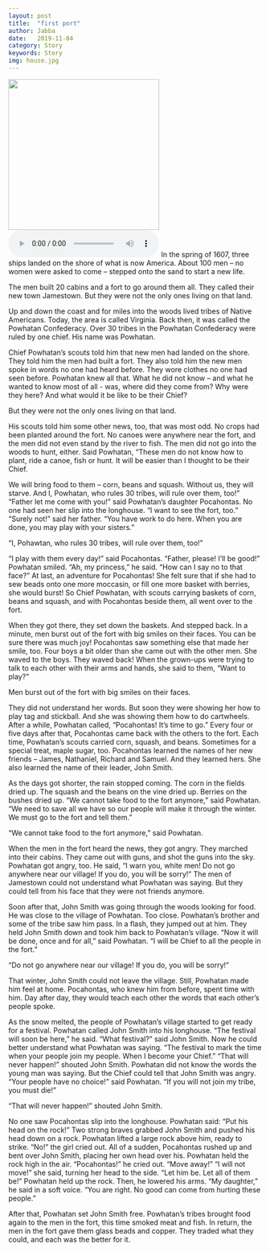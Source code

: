 ```yaml
---
layout: post
title:  "first port"
author: Jabba
date:   2019-11-04
category: Story
keywords: Story
img: house.jpg
---
```

<img width="300" src="{{site.baseurl}}/public/img/house.jpg">
<audio controls>
  <source src="{{site.baseurl}}/public/audio/Selena.mp3" type="audio/mpeg">
</audio>
In the spring of 1607, three ships landed on the shore of what is now America.  About 100 men – no women were asked to come – stepped onto the sand to start a new life. 

The men built 20 cabins and a fort to go around them all.  They called their new town Jamestown.   But they were not the only ones living on that land.

Up and down the coast and for miles into the woods lived tribes of Native Americans.  Today, the area is called Virginia.  Back then, it was called the Powhatan Confederacy.  Over 30 tribes in the Powhatan Confederacy were ruled by one chief.  His name was Powhatan. 

Chief Powhatan’s scouts told him that new men had landed on the shore.  They told him the men had built a fort.  They also told him the new men spoke in words no one had heard before.  They wore clothes no one had seen before.  Powhatan knew all that.  What he did not know – and what he wanted to know most of all - was, where did they come from?  Why were they here? And what would it be like to be their Chief?

But they were not the only ones living on that land.

 

His scouts told him some other news, too, that was most odd.  No crops had been planted around the fort.  No canoes were anywhere near the fort, and the men did not even stand by the river to fish.  The men did not go into the woods to hunt, either. Said Powhatan, “These men do not know how to plant, ride a canoe, fish or hunt.  It will be easier than I thought to be their Chief.

We will bring food to them – corn, beans and squash. Without us, they will starve.  And I, Powhatan, who rules 30 tribes, will rule over them, too!” “Father let me come with you!” said Powhatan’s daughter Pocahontas.  No one had seen her slip into the longhouse. “I want to see the fort, too.” “Surely not!” said her father.  “You have work to do here.  When you are done, you may play with your sisters.”

“I, Pohawtan, who rules 30 tribes, will rule over them, too!”

 

 “I play with them every day!” said Pocahontas.  “Father, please! I’ll be good!”   Powhatan smiled.  “Ah, my princess,” he said.  “How can I say no to that face?” At last, an adventure for Pocahontas!  She felt sure that if she had to sew beads onto one more moccasin, or fill one more basket with berries, she would burst! So Chief Powhatan, with scouts carrying baskets of corn, beans and squash, and with Pocahontas beside them, all went over to the fort.

When they got there, they set down the baskets.  And stepped back. In a minute, men burst out of the fort with big smiles on their faces.  You can be sure there was much joy! Pocahontas saw something else that made her smile, too.  Four boys a bit older than she came out with the other men.  She waved to the boys.  They waved back!  When the grown-ups were trying to talk to each other with their arms and hands, she said to them, “Want to play?”  

 

Men burst out of the fort with big smiles on their faces.

 

They did not understand her words.  But soon they were showing her how to play tag and stickball.  And she was showing them how to do cartwheels. After a while, Powhatan called, “Pocahontas! It’s time to go.” Every four or five days after that, Pocahontas came back with the others to the fort. Each time, Powhatan’s scouts carried corn, squash, and beans.  Sometimes for a special treat, maple sugar, too.  Pocahontas learned the names of her new friends – James, Nathaniel, Richard and Samuel. And they learned hers.  She also learned the name of their leader, John Smith.

As the days got shorter, the rain stopped coming. The corn in the fields dried up.  The squash and the beans on the vine dried up.  Berries on the bushes dried up. “We cannot take food to the fort anymore,” said Powhatan.  “We need to save all we have so our people will make it through the winter.  We must go to the fort and tell them.”

 

“We cannot take food to the fort anymore,” said Powhatan.

 

When the men in the fort heard the news, they got angry.  They marched into their cabins.  They came out with guns, and shot the guns into the sky. Powhatan got angry, too.  He said, “I warn you, white men!  Do not go anywhere near our village!  If you do, you will be sorry!”  The men of Jamestown could not understand what Powhatan was saying.  But they could tell from his face that they were not friends anymore.

Soon after that, John Smith was going through the woods looking for food.  He was close to the village of Powhatan.  Too close.  Powhatan’s brother and some of the tribe saw him pass.  In a flash, they jumped out at him.  They held John Smith down and took him back to Powhatan’s village. “Now it will be done, once and for all,” said Powhatan.  “I will be Chief to all the people in the fort.”

 

“Do not go anywhere near our village!  If you do, you will be sorry!”

 

That winter, John Smith could not leave the village.  Still, Powhatan made him feel at home.  Pocahontas, who knew him from before, spent time with him.  Day after day, they would teach each other the words that each other’s people spoke. 

As the snow melted, the people of Powhatan’s village started to get ready for a festival.  Powhatan called John Smith into his longhouse.  “The festival will soon be here,” he said. “What festival?” said John Smith.  Now he could better understand what Powhatan was saying. “The festival to mark the time when your people join my people.  When I become your Chief.” “That will never happen!” shouted John Smith. Powhatan did not know the words the young man was saying.  But the Chief could tell that John Smith was angry.  “Your people have no choice!” said Powhatan. “If you will not join my tribe, you must die!”

 

“That will never happen!” shouted John Smith.

 

No one saw Pocahontas slip into the longhouse.  Powhatan said: “Put his head on the rock!” Two strong braves grabbed John Smith and pushed his head down on a rock.  Powhatan lifted a large rock above him, ready to strike. “No!” the girl cried out.  All of a sudden, Pocahontas rushed up and bent over John Smith, placing her own head over his.  Powhatan held the rock high in the air. “Pocahontas!” he cried out.  “Move away!” “I will not move!” she said, turning her head to the side.  “Let him be.  Let all of them be!” Powhatan held up the rock.  Then, he lowered his arms.  “My daughter,” he said in a soft voice. “You are right.  No good can come from hurting these people.”

After that, Powhatan set John Smith free.  Powhatan’s tribes brought food again to the men in the fort, this time smoked meat and fish.  In return, the men in the fort gave them glass beads and copper.  They traded what they could, and each was the better for it.
